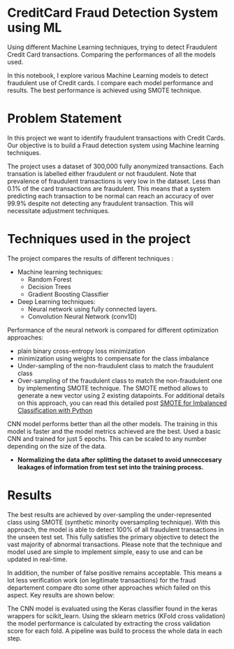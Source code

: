 # CreditCard Fraud Detection System using ML
 
Using different Machine Learning techniques, trying to detect Fraudulent Credit Card transactions. Comparing the performances of all the models used.

In this notebook, I explore various Machine Learning models to detect fraudulent use of Credit cards. I compare each model performance and results. The best performance is achieved using SMOTE technique.


# Problem Statement

In this project we want to identify fraudulent transactions with Credit Cards.
Our objective is to build a Fraud detection system using Machine learning techniques.

The project uses a dataset of 300,000 fully anonymized transactions. Each transation is labelled either fraudulent or not fraudulent.
Note that prevalence of fraudulent transactions is very low in the dataset. Less than 0.1% of the card transactions are fraudulent. This means that a system predicting each transaction to be normal can reach an accuracy of over 99.9% despite not detecting any fraudulent transaction. This will necessitate adjustment techniques.

# Techniques used in the project
The project compares the results of different techniques :
- Machine learning techniques:
  - Random Forest
  - Decision Trees
  - Gradient Boosting Classifier
- Deep Learning techniques:
  - Neural network using fully connected layers.
  - Convolution Neural Network (conv1D)

Performance of the neural network is compared for different optimization approaches:
- plain binary cross-entropy loss minimization
- minimization using weights to compensate for the class imbalance
- Under-sampling of the non-fraudulent class to match the fraudulent class
- Over-sampling of the fraudulent class to match the non-fraudulent one by implementing SMOTE technique. The SMOTE method allows to generate a new vector using 2 existing datapoints. For additional details on this approach, you can read this detailed post [SMOTE for Imbalanced Classification with Python](https://machinelearningmastery.com/smote-oversampling-for-imbalanced-classification/)

CNN model performs better than all the other models. The training in this model is faster and the model metrics achieved are the best. Used a basic CNN and trained for just 5 epochs. This can be scaled to any number depending on the size of the data.

- **Normalizing the data after splitting the dataset to avoid unneccesary leakages of information from test set into the training process.** 

# Results

The best results are achieved by over-sampling the under-represented class using SMOTE (synthetic minority oversampling technique).
With this approach, the model is able to detect 100% of all fraudulent transactions in the unseen test set. This fully satisfies the primary objective to detect the vast majority of abnormal transactions. Please note that the technique and model used are simple to implement simple, easy to use and can be updated in real-time.

In addition, the number of false positive remains acceptable. This means a lot less verification work (on legitimate transactions) for the fraud departement compare dto some other approaches which failed on this aspect. Key results are shown below:

The CNN model is evaluated using the Keras classifier found in the keras wrappers for scikit_learn. Using the sklearn metrics (KFold cross validation) the model performance is calculated by extracting the cross validation score for each fold. A pipeline was build to process the whole data in each step.



